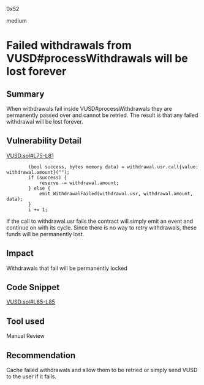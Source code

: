 0x52

medium

# Failed withdrawals from VUSD#processWithdrawals will be lost forever

## Summary

When withdrawals fail inside VUSD#processWithdrawals they are permanently passed over and cannot be retried. The result is that any failed withdrawal will be lost forever.

## Vulnerability Detail

[VUSD.sol#L75-L81](https://github.com/sherlock-audit/2023-04-hubble-exchange/blob/main/hubble-protocol/contracts/VUSD.sol#L75-L81)

            (bool success, bytes memory data) = withdrawal.usr.call{value: withdrawal.amount}("");
            if (success) {
                reserve -= withdrawal.amount;
            } else {
                emit WithdrawalFailed(withdrawal.usr, withdrawal.amount, data);
            }
            i += 1;

If the call to withdrawal.usr fails the contract will simply emit an event and continue on with its cycle. Since there is no way to retry withdrawals, these funds will be permanently lost.

## Impact

Withdrawals that fail will be permanently locked

## Code Snippet

[VUSD.sol#L65-L85](https://github.com/sherlock-audit/2023-04-hubble-exchange/blob/main/hubble-protocol/contracts/VUSD.sol#L65-L85)

## Tool used

Manual Review

## Recommendation

Cache failed withdrawals and allow them to be retried or simply send VUSD to the user if it fails.